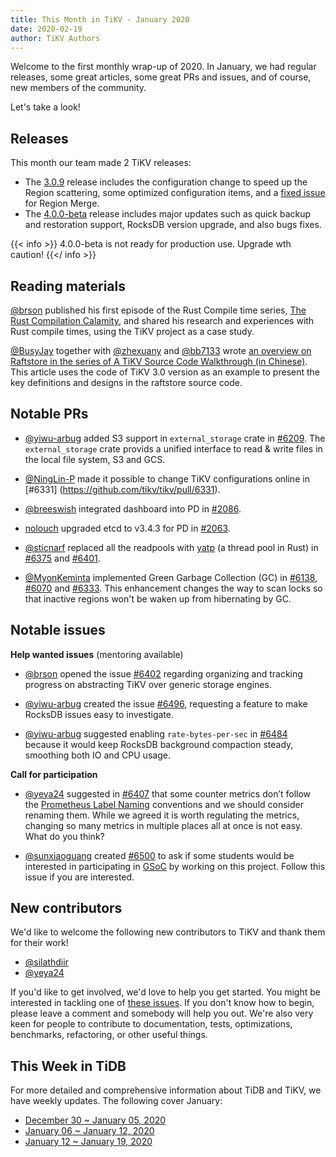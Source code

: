 ```yaml
---
title: This Month in TiKV - January 2020
date: 2020-02-19
author: TiKV Authors
---
```


<!-- Fill in the below from the API: https://developer.github.com/v4/explorer/ -->

Welcome to the first monthly wrap-up of 2020. In January, we had regular releases, some great articles, some great PRs and issues, and of course, new members of the community.

Let's take a look!

## Releases

This month our team made 2 TiKV releases:

- The [3.0.9](https://github.com/tikv/tikv/releases/tag/v3.0.9) release includes the configuration change to speed up the Region scattering, some optimized configuration items, and a [fixed issue](https://github.com/tikv/tikv/pull/6431) for Region Merge.
- The [4.0.0-beta](https://github.com/tikv/tikv/releases/tag/v4.0.0-beta) release includes major updates such as quick backup and restoration support, RocksDB version upgrade, and also bugs fixes.

{{< info >}}
4.0.0-beta is not ready for production use. Upgrade wth caution!
{{</ info >}}

## Reading materials

[@brson](https://github.com/brson) published his first episode of the Rust Compile time series, [The Rust Compilation Calamity](https://tikv.org/blog/rust-compilation-calamity/), and shared his research and experiences with Rust compile times, using the TiKV project as a case study.

[@BusyJay](https://github.com/BusyJay) together with [@zhexuany](https://github.com/zhexuany) and [@bb7133](https://github.com/bb7133) wrote [an overview on Raftstore in the series of A TiKV Source Code Walkthrough (in Chinese)](https://pingcap.com/blog-cn/tikv-source-code-reading-17/). This article uses the code of TiKV 3.0 version as an example to present the key definitions and designs in the raftstore source code.

## Notable PRs

- [@yiwu-arbug](https://github.com/yiwu-arbug) added S3 support in `external_storage` crate in [#6209](https://github.com/tikv/tikv/pull/6209). The `external_storage` crate provids a unified interface to read & write files in the local file system, S3 and GCS.

- [@NingLin-P](https://github.com/NingLin-P) made it possible to change TiKV configurations online in [#6331] (https://github.com/tikv/tikv/pull/6331).

- [@breeswish](https://github.com/breeswish) integrated dashboard into PD in [#2086](https://github.com/pingcap/pd/pull/2086).

- [nolouch](https://github.com/nolouch) upgraded etcd to v3.4.3 for PD in [#2063](https://github.com/pingcap/pd/pull/2063).

- [@sticnarf](https://github.com/sticnarf) replaced all the readpools with [yatp](https://github.com/tikv/yatp) (a thread pool in Rust) in [#6375](https://github.com/tikv/tikv/pull/6375) and [#6401](https://github.com/tikv/tikv/pull/6401).

- [@MyonKeminta](https://github.com/MyonKeminta) implemented Green Garbage Collection (GC) in [#6138](https://github.com/tikv/tikv/pull/6138), [#6070](https://github.com/tikv/tikv/pull/6070) and [#6333](https://github.com/tikv/tikv/pull/6333). This enhancement changes the way to scan locks so that inactive regions won't be waken up from hibernating by GC.

## Notable issues

**Help wanted issues** (mentoring available)

- [@brson](https://github.com/brson) opened the issue [#6402](https://github.com/tikv/tikv/issues/6402) regarding organizing and tracking progress on abstracting TiKV over generic storage engines.

- [@yiwu-arbug](https://github.com/yiwu-arbug) created the issue [#6496](https://github.com/tikv/tikv/issues/6496), requesting a feature to make RocksDB issues easy to investigate.

- [@yiwu-arbug](https://github.com/yiwu-arbug) suggested enabling `rate-bytes-per-sec` in [#6484](https://github.com/tikv/tikv/issues/6484) because it would keep RocksDB background compaction steady, smoothing both IO and CPU usage.

**Call for participation**

- [@yeya24](https://github.com/yeya24) suggested in [#6407](https://github.com/tikv/tikv/issues/6407) that some counter metrics don’t follow  the [Prometheus Label Naming](https://prometheus.io/docs/practices/naming/) conventions and we should consider renaming them. While we agreed it is worth regulating the metrics, changing so many metrics in multiple places all at once is not easy. What do you think?

- [@sunxiaoguang](https://github.com/sunxiaoguang) created  [#6500](#6500) to ask if some students would be interested in participating in [GSoC](https://summerofcode.withgoogle.com/) by working on this project. Follow this issue if you are interested.

## New contributors

We'd like to welcome the following new contributors to TiKV and thank them for their work!

* [@silathdiir](https://github.com/silathdiir)
* [@yeya24](https://github.com/yeya24)

If you'd like to get involved, we'd love to help you get started. You might be interested in tackling one of [these issues](https://github.com/tikv/tikv/issues?q=is%3Aopen+is%3Aissue+label%3A%22D%3A+Easy%22+label%3A%22S%3A+HelpWanted%22). If you don't know how to begin, please leave a comment and somebody will help you out. We're also very keen for people to contribute to documentation, tests, optimizations, benchmarks, refactoring, or other useful things.

## This Week in TiDB

For more detailed and comprehensive information about TiDB and TiKV, we have weekly updates. The following cover January:

*   [December 30 ~ January 05, 2020](https://pingcap.com/weekly/2020-01-06-tidb-weekly/)
*   [January 06 ~ January 12, 2020](https://pingcap.com/weekly/2020-01-14-tidb-weekly/)
*   [January 12 ~ January 19, 2020](https://pingcap.com/weekly/2020-01-20-tidb-weekly/)
